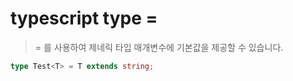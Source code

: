 # typescript type =

> = 를 사용하여 제네릭 타입 매개변수에 기본값을 제공할 수 있습니다.

```ts
type Test<T> = T extends string;
```
